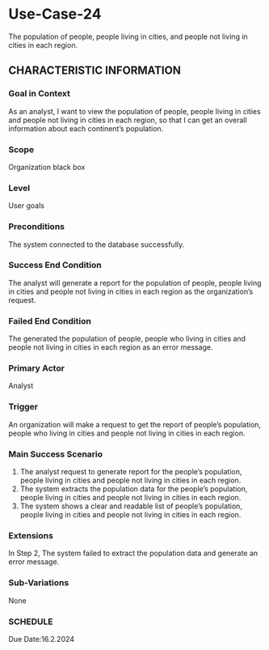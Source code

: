 # Use-Case-24
The population of people, people living in cities, and people not living in cities in each region.
## CHARACTERISTIC INFORMATION
### Goal in Context
As an analyst, I want to view the population of people, people living in cities and people not living in cities in each region, so that I can get an overall information about each continent’s population.
### Scope
Organization black box
### Level
User goals
### Preconditions
The system connected to the database successfully.
### Success End Condition
The analyst will generate a report for the population of people, people living in cities and people not living in cities in each region as the organization’s request.
### Failed End Condition
The generated the population of people, people who living in cities and people not living in cities in each region as an error message.
### Primary Actor
Analyst
### Trigger
An organization will make a request to get the report of people’s population, people who living in cities and people not living in cities in each region. 
### Main Success Scenario
1.  The analyst request to generate report for the people’s population, people living in cities and people not living in cities in each region.
2.  The system extracts the population data for the people’s population, people living in cities and people not living in cities in each region.
3.  The system shows a clear and readable list of people’s population, people living in cities and people not living in cities in each region. 
### Extensions
In Step 2, The system failed to extract the population data and generate an error message.
### Sub-Variations
None
### SCHEDULE
Due Date:16.2.2024
